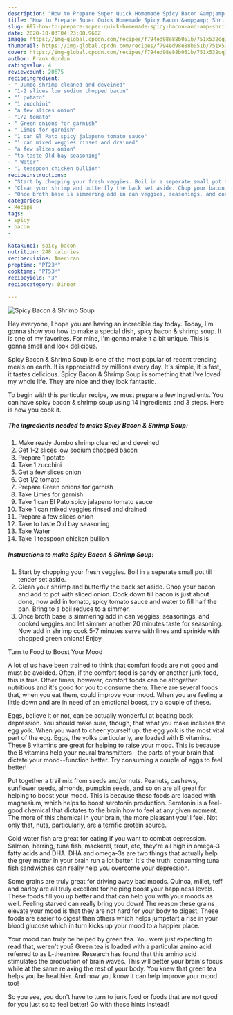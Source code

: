```yaml
---
description: "How to Prepare Super Quick Homemade Spicy Bacon &amp;amp; Shrimp Soup"
title: "How to Prepare Super Quick Homemade Spicy Bacon &amp;amp; Shrimp Soup"
slug: 697-how-to-prepare-super-quick-homemade-spicy-bacon-and-amp-shrimp-soup
date: 2020-10-03T04:23:08.960Z
image: https://img-global.cpcdn.com/recipes/f794ed98e88b051b/751x532cq70/spicy-bacon-shrimp-soup-recipe-main-photo.jpg
thumbnail: https://img-global.cpcdn.com/recipes/f794ed98e88b051b/751x532cq70/spicy-bacon-shrimp-soup-recipe-main-photo.jpg
cover: https://img-global.cpcdn.com/recipes/f794ed98e88b051b/751x532cq70/spicy-bacon-shrimp-soup-recipe-main-photo.jpg
author: Frank Gordon
ratingvalue: 4
reviewcount: 20675
recipeingredient:
- " Jumbo shrimp cleaned and deveined"
- "1-2 slices low sodium chopped bacon"
- "1 potato"
- "1 zucchini"
- "a few slices onion"
- "1/2 tomato"
- " Green onions for garnish"
- " Limes for garnish"
- "1 can El Pato spicy jalapeno tomato sauce"
- "1 can mixed veggies rinsed and drained"
- "a few slices onion"
- "to taste Old bay seasoning"
- " Water"
- "1 teaspoon chicken bullion"
recipeinstructions:
- "Start by chopping your fresh veggies. Boil in a seperate small pot till tender set aside."
- "Clean your shrimp and butterfly the back set aside. Chop your bacon and add to pot with sliced onion. Cook down till bacon is just about done, now add in tomato, spicy tomato sauce and water to fill half the pan. Bring to a boil reduce to a simmer."
- "Once broth base is simmering add in can veggies, seasonings, and cooked veggies and let simmer another 20 minutes taste for seasoning. Now add in shrimp cook 5-7 minutes serve with lines and sprinkle with chopped green onions! Enjoy"
categories:
- Recipe
tags:
- spicy
- bacon
- 

katakunci: spicy bacon  
nutrition: 248 calories
recipecuisine: American
preptime: "PT23M"
cooktime: "PT53M"
recipeyield: "3"
recipecategory: Dinner

---
```



![Spicy Bacon &amp; Shrimp Soup](https://img-global.cpcdn.com/recipes/f794ed98e88b051b/751x532cq70/spicy-bacon-shrimp-soup-recipe-main-photo.jpg)

Hey everyone, I hope you are having an incredible day today. Today, I'm gonna show you how to make a special dish, spicy bacon &amp; shrimp soup. It is one of my favorites. For mine, I'm gonna make it a bit unique. This is gonna smell and look delicious.

Spicy Bacon &amp; Shrimp Soup is one of the most popular of recent trending meals on earth. It is appreciated by millions every day. It's simple, it is fast, it tastes delicious. Spicy Bacon &amp; Shrimp Soup is something that I've loved my whole life. They are nice and they look fantastic.




To begin with this particular recipe, we must prepare a few ingredients. You can have spicy bacon &amp; shrimp soup using 14 ingredients and 3 steps. Here is how you cook it.

<!--inarticleads1-->

##### The ingredients needed to make Spicy Bacon &amp; Shrimp Soup:

1. Make ready  Jumbo shrimp cleaned and deveined
1. Get 1-2 slices low sodium chopped bacon
1. Prepare 1 potato
1. Take 1 zucchini
1. Get a few slices onion
1. Get 1/2 tomato
1. Prepare  Green onions for garnish
1. Take  Limes for garnish
1. Take 1 can El Pato spicy jalapeno tomato sauce
1. Take 1 can mixed veggies rinsed and drained
1. Prepare a few slices onion
1. Take to taste Old bay seasoning
1. Take  Water
1. Take 1 teaspoon chicken bullion




<!--inarticleads2-->

##### Instructions to make Spicy Bacon &amp; Shrimp Soup:

1. Start by chopping your fresh veggies. Boil in a seperate small pot till tender set aside.
1. Clean your shrimp and butterfly the back set aside. Chop your bacon and add to pot with sliced onion. Cook down till bacon is just about done, now add in tomato, spicy tomato sauce and water to fill half the pan. Bring to a boil reduce to a simmer.
1. Once broth base is simmering add in can veggies, seasonings, and cooked veggies and let simmer another 20 minutes taste for seasoning. Now add in shrimp cook 5-7 minutes serve with lines and sprinkle with chopped green onions! Enjoy




Turn to Food to Boost Your Mood


A lot of us have been trained to think that comfort foods are not good and must be avoided. Often, if the comfort food is candy or another junk food, this is true. Other times, however, comfort foods can be altogether nutritious and it's good for you to consume them. There are several foods that, when you eat them, could improve your mood. When you are feeling a little down and are in need of an emotional boost, try a couple of these.

Eggs, believe it or not, can be actually wonderful at beating back depression. You should make sure, though, that what you make includes the egg yolk. When you want to cheer yourself up, the egg yolk is the most vital part of the egg. Eggs, the yolks particularly, are loaded with B vitamins. These B vitamins are great for helping to raise your mood. This is because the B vitamins help your neural transmitters--the parts of your brain that dictate your mood--function better. Try consuming a couple of eggs to feel better!

Put together a trail mix from seeds and/or nuts. Peanuts, cashews, sunflower seeds, almonds, pumpkin seeds, and so on are all great for helping to boost your mood. This is because these foods are loaded with magnesium, which helps to boost serotonin production. Serotonin is a feel-good chemical that dictates to the brain how to feel at any given moment. The more of this chemical in your brain, the more pleasant you'll feel. Not only that, nuts, particularly, are a terrific protein source.

Cold water fish are great for eating if you want to combat depression. Salmon, herring, tuna fish, mackerel, trout, etc, they're all high in omega-3 fatty acids and DHA. DHA and omega-3s are two things that actually help the grey matter in your brain run a lot better. It's the truth: consuming tuna fish sandwiches can really help you overcome your depression. 

Some grains are truly great for driving away bad moods. Quinoa, millet, teff and barley are all truly excellent for helping boost your happiness levels. These foods fill you up better and that can help you with your moods as well. Feeling starved can really bring you down! The reason these grains elevate your mood is that they are not hard for your body to digest. These foods are easier to digest than others which helps jumpstart a rise in your blood glucose which in turn kicks up your mood to a happier place.

Your mood can truly be helped by green tea. You were just expecting to read that, weren't you? Green tea is loaded with a particular amino acid referred to as L-theanine. Research has found that this amino acid stimulates the production of brain waves. This will better your brain's focus while at the same relaxing the rest of your body. You knew that green tea helps you be healthier. And now you know it can help improve your mood too!

So you see, you don't have to turn to junk food or foods that are not good for you just so to feel better! Go  with  these hints  instead!


